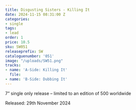 ```yaml
---
title: Disgusting Sisters - Killing It
date: 2024-11-15 08:31:00 Z
categories:
- single
tags:
- lead
order: 1
price: 10.5
sku: SW051
releaseprefix: SW
cataloguenumber: '051'
image: "/uploads/SW51.png"
tracks:
- name: 'A-Side: Killing It'
  file: 
- name: 'B-Side: Dubbing It'
---
```


7” single only release – limited to an edition of 500 worldwide

Released: 29th November 2024
 




 



